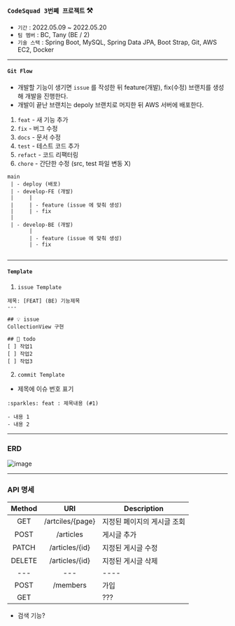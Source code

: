 ### `CodeSquad 3번쩨 프로젝트` ⚒
#### 
- `기간` : 2022.05.09 ~ 2022.05.20
- `팀 멤버` : BC, Tany (BE / 2)
- `기술 스택` : Spring Boot, MySQL, Spring Data JPA, Boot Strap, Git, AWS EC2, Docker
---

#### `Git Flow`
- 개발할 기능이 생기면 `issue` 를 작성한 뒤 feature(개발), fix(수정) 브랜치를 생성해 개발을 진행한다.
- 개발이 끝난 브랜치는 depoly 브랜치로 머지한 뒤 AWS 서버에 배포한다.
1. `feat` - 새 기능 추가
2. `fix` - 버그 수정
3. `docs` - 문서 수정
4. `test` - 테스트 코드 추가
5. `refact` - 코드 리팩터링
6. `chore` - 간단한 수정 (src, test 파일 변동 X)

``` text
main
 | - deploy (배포)
 | - develop-FE (개발)
 |     |
 |     | - feature (issue 에 맞춰 생성)
 |     | - fix
 |
 | - develop-BE (개발)
       |
       | - feature (issue 에 맞춰 생성)
       | - fix
      
```
---
#### `Template`
1. `issue Template`
```text
제목: [FEAT] (BE) 기능제목
---

## 💡 issue
CollectionView 구현

## 📝 todo
[ ] 작업1
[ ] 작업2
[ ] 작업3
```


2. `commit Template`
- 제목에 이슈 번호 표기
```text
:sparkles: feat : 제목내용 (#1)

- 내용 1
- 내용 2
```

--- 

### ERD

![image](https://user-images.githubusercontent.com/92678400/167776725-8c85b43f-df0c-494c-8bf4-c0fd1bfc6e31.png)

---
### API 명세

| Method |        URI       | Description                 |
|:------:|:----------------:|-----------------------------|
| GET    | /artciles/{page} | 지정된 페이지의 게시글 조회 |
| POST   | /articles        | 게시글 추가                 |
| PATCH  | /articles/{id}   | 지정된 게시글 수정          |
| DELETE | /articles/{id}   | 지정된 게시글 삭제          |
|   ---  |        ---       |             ----            |
| POST   | /members         | 가입                        |
| GET    |                  | ???                         |

* 검색 기능?
